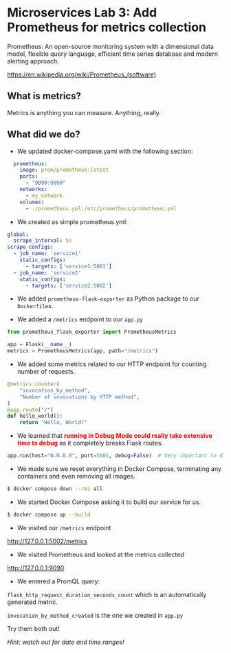 # Microservices Lab 3: Add Prometheus for metrics collection

Prometheus: An open-source monitoring system with a dimensional data model, flexible query language, efficient time series database and modern alerting approach.

https://en.wikipedia.org/wiki/Prometheus_(software)

## What is metrics?

Metrics is anything you can measure. Anything, really.

## What did we do?

* We updated docker-compose.yaml with the following section:

```yaml
  prometheus:
    image: prom/prometheus:latest
    ports:
      - "9090:9090"
    networks:
      - my_network
    volumes:
      - ./prometheus.yml:/etc/prometheus/prometheus.yml
```

* We created as simple prometheus.yml:

```yaml
global:
  scrape_interval: 5s
scrape_configs:
  - job_name: 'service1'
    static_configs:
      - targets: ['service1:5001']
  - job_name: 'service2'
    static_configs:
      - targets: ['service2:5002']
````

* We added `prometheus-flask-exporter` as Python package to our `Dockerfile`s.

* We added a `/metrics` endpoint to our `app.py`

```py
from prometheus_flask_exporter import PrometheusMetrics

app = Flask(__name__)
metrics = PrometheusMetrics(app, path="/metrics")
```

* We added some metrics related to our HTTP endpoint for counting number of requests.

```py
@metrics.counter(
    "invocation_by_method",
    "Number of invocations by HTTP method",
)
@app.route("/")
def hello_world():
    return "Hello, World!"
```

* We learned that <span style="color:red">**running in Debug Mode could really take extensive time to debug**</span> as it completely breaks Flask routes.

```py
app.run(host="0.0.0.0", port=5001, debug=False)  # Very important to disable debug mode
```

* We made sure we reset everything in Docker Compose, terminating any containers and even removing all images.

```sh
$ docker compose down --rmi all
```

* We started Docker Compose asking it to build our service for us.

```sh
$ docker compose up --build
```

* We visited our `/metrics` endpoint

http://127.0.0.1:5002/metrics

* We visited Prometheus and looked at the metrics collected

http://127.0.0.1:9090

* We entered a PromQL query:

`flask_http_request_duration_seconds_count` which is an automatically generated metric.

`invocation_by_method_created` is the one we created in `app.py`

Try them both out!

*Hint: watch out for date and time ranges!*